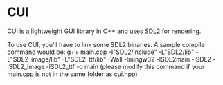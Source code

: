 # CUI
CUI is a lightweight GUI library in C++ and uses SDL2 for rendering.

To use CUI, you'll have to link some SDL2 binaries. A sample compile command would be:
g++ main.cpp -I\"SDL2/include\" -L\"SDL2/lib\" -L\"SDL2_image/lib\" -L\"SDL2_ttf/lib\" -Wall -lmingw32 -lSDL2main -lSDL2 -lSDL2_image -lSDL2_ttf -o main
(please modify this command if your main.cpp is not in the same folder as cui.hpp)
